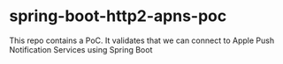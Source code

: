# spring-boot-http2-apns-poc
This repo contains a PoC. It validates that we can connect to Apple Push Notification Services using Spring Boot

